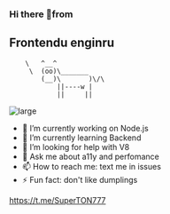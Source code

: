 ### Hi there 👋from 
Frontendu enginru
 ------------------------------------------
        \   ^__^
         \  (oo)\_______
            (__)\       )\/\
                ||----w |
                ||     ||


![large](https://www.codewars.com/users/rsschool_70f1ddaa50e8c562/badges/large)

- 🔭 I’m currently working on Node.js
- 🌱 I’m currently learning Backend
- 🤔 I’m looking for help with V8
- 💬 Ask me about a11y and perfomance
- 📫 How to reach me: text me in issues
- ⚡ Fun fact: don't like dumplings

https://t.me/SuperTON777 
